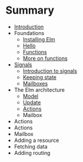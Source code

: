 # Summary

* [Introduction](README.md)
* Foundations
   * [Installing Elm](foundations/installing_elm.md)
   * [Hello](foundations/hello.md)
   * [Functions](foundations/functions.md)
   * [More on functions](foundations/more_on_functions.md)
* [Signals](signals.md)
   * [Introduction to signals](signals/introduction.md)
   * [Keeping state](signals/keeping_state.md)
   * [Mailboxes](signals/mailboxes.md)
* The Elm architecture
   * [Model](elm_arch/model.md)
   * [Update](elm_arch/update.md)
   * [Actions](elm_arch/actions.md)
   * Mailbox
* Actions
* Actions
* Mailbox
* Adding a resource
* Fetching data
* Adding routing

